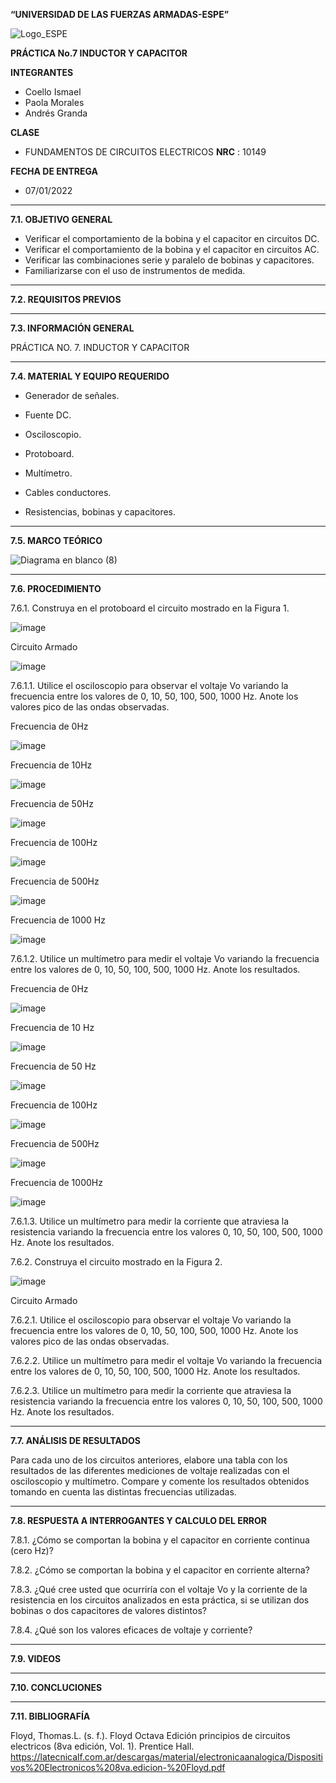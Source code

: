 **“UNIVERSIDAD DE LAS FUERZAS ARMADAS-ESPE”**


![Logo_ESPE](https://user-images.githubusercontent.com/93800511/140828546-04ee2765-180c-4e68-84cf-8bca73c21c5f.png)

**PRÁCTICA No.7 INDUCTOR Y CAPACITOR**

**INTEGRANTES**
* Coello Ismael 
* Paola Morales 
* Andrés Granda
 
**CLASE**
* FUNDAMENTOS DE CIRCUITOS ELECTRICOS **NRC** : 10149

**FECHA DE ENTREGA**
* 07/01/2022
--------------------------------------------------------------------------------------------------------------------------------------------------------------------------------

**7.1. OBJETIVO GENERAL**

- Verificar el comportamiento de la bobina y el capacitor en circuitos DC.
- Verificar el comportamiento de la bobina y el capacitor en circuitos AC.
- Verificar las combinaciones serie y paralelo de bobinas y capacitores.
- Familiarizarse con el uso de instrumentos de medida. 
--------------------------------------------------------------------------------------------------------------------------------------------------------------------------------

**7.2. REQUISITOS PREVIOS**








--------------------------------------------------------------------------------------------------------------------------------------------------------------------------------


**7.3. INFORMACIÓN GENERAL**

PRÁCTICA NO. 7. INDUCTOR Y CAPACITOR

--------------------------------------------------------------------------------------------------------------------------------------------------------------------------------


**7.4. MATERIAL Y EQUIPO REQUERIDO**

- Generador de señales.

- Fuente DC.

- Osciloscopio.

- Protoboard.

- Multímetro.

- Cables conductores.

- Resistencias, bobinas y capacitores. 

--------------------------------------------------------------------------------------------------------------------------------------------------------------------------------


**7.5. MARCO TEÓRICO**

![Diagrama en blanco (8)](https://user-images.githubusercontent.com/93800511/153280027-5f4f2794-9095-4c8e-84e1-b302aa21df91.png)

--------------------------------------------------------------------------------------------------------------------------------------------------------------------------------


**7.6. PROCEDIMIENTO**

7.6.1. Construya en el protoboard el circuito mostrado en la Figura 1.

![image](https://user-images.githubusercontent.com/93835587/152986655-21ba3f8f-6de8-4bde-96b8-e148534581c9.png)

Circuito Armado 

![image](https://user-images.githubusercontent.com/93835587/152996427-978b7683-c506-4615-b013-dcf08a8b8db5.png)




7.6.1.1. Utilice el osciloscopio para observar el voltaje Vo variando la frecuencia entre los valores de 0, 10, 50, 100, 500, 1000 Hz. Anote los valores pico de las ondas observadas.

Frecuencia de 0Hz

![image](https://user-images.githubusercontent.com/93835587/153007188-4e5d18b8-9724-4ffb-ae5e-cbaa38cd02fc.png)

Frecuencia de 10Hz

![image](https://user-images.githubusercontent.com/93835587/153007486-7174d4dd-01ae-4403-9935-f43662221803.png)


Frecuencia de 50Hz

![image](https://user-images.githubusercontent.com/93835587/152993290-7c05fe6b-3e56-4ea9-baba-e09a42fa9583.png)

Frecuencia de 100Hz

![image](https://user-images.githubusercontent.com/93835587/152997693-d6f57fb6-6365-4371-be4e-6a8affbd74a3.png)


Frecuencia de 500Hz

![image](https://user-images.githubusercontent.com/93835587/152996210-de150aa9-8b9d-4c6c-b8a3-0f7dc254ae08.png)

Frecuencia de 1000 Hz

![image](https://user-images.githubusercontent.com/93835587/152995922-4de03b6f-72ad-4581-842d-19a5a2f0472f.png)




7.6.1.2. Utilice un multímetro para medir el voltaje Vo variando la frecuencia entre los valores de 0, 10, 50, 100, 500, 1000 Hz. Anote los resultados. 

 Frecuencia de 0Hz
 
 ![image](https://user-images.githubusercontent.com/93835587/153006191-318e0eef-3ebb-4b25-9b15-41a9c09d4413.png)

 Frecuencia de 10 Hz
 
 ![image](https://user-images.githubusercontent.com/93835587/153004308-8ea11724-8cab-4d72-affe-fc057e14a649.png)
 
 Frecuencia de 50 Hz
 
![image](https://user-images.githubusercontent.com/93835587/153002395-e716580a-7ade-4f4d-a2fe-db671c9f5c54.png)

 Frecuencia de 100Hz
 
 ![image](https://user-images.githubusercontent.com/93835587/153001752-9181da86-ab76-44b9-ae7d-8a915f36539d.png)

 Frecuencia de 500Hz
 
 ![image](https://user-images.githubusercontent.com/93835587/153000423-18d310f9-e0f3-486f-b0e5-09d3a5447077.png)

 Frecuencia de 1000Hz

![image](https://user-images.githubusercontent.com/93835587/153000739-c9b52b0b-7910-4d5a-9b01-a1950d44f79d.png)




7.6.1.3. Utilice un multímetro para medir la corriente que atraviesa la resistencia variando la frecuencia entre los valores 0, 10, 50, 100, 500, 1000 Hz. Anote los resultados. 





7.6.2. Construya el circuito mostrado en la Figura 2.

![image](https://user-images.githubusercontent.com/93835587/152986754-2c4089c9-d27e-4772-97b3-f7b63ff0069f.png)

Circuito Armado 

7.6.2.1. Utilice el osciloscopio para observar el voltaje Vo variando la frecuencia entre los valores de 0, 10, 50, 100, 500, 1000 Hz. Anote los valores pico de las ondas observadas.

7.6.2.2. Utilice un multímetro para medir el voltaje Vo variando la frecuencia entre los valores de 0, 10, 50, 100, 500, 1000 Hz. Anote los resultados.

7.6.2.3. Utilice un multímetro para medir la corriente que atraviesa la resistencia variando la frecuencia entre los valores 0, 10, 50, 100, 500, 1000 Hz. Anote los resultados. 

-------------------------------------------------- -------------------------------------------------- -------------------------------------------------- --------------------------

**7.7. ANÁLISIS DE RESULTADOS**

Para cada uno de los circuitos anteriores, elabore una tabla con los resultados de las
diferentes mediciones de voltaje realizadas con el osciloscopio y multímetro. Compare y
comente los resultados obtenidos tomando en cuenta las distintas frecuencias utilizadas.

-------------------------------------------------- -------------------------------------------------- -------------------------------------------------- --------------------------

**7.8. RESPUESTA A INTERROGANTES Y CALCULO DEL ERROR**

7.8.1. ¿Cómo se comportan la bobina y el capacitor en corriente continua (cero Hz)?

7.8.2. ¿Cómo se comportan la bobina y el capacitor en corriente alterna?

7.8.3. ¿Qué cree usted que ocurriría con el voltaje Vo y la corriente de la resistencia en los circuitos analizados en esta práctica, si se utilizan dos bobinas o dos capacitores de valores distintos?

7.8.4. ¿Qué son los valores eficaces de voltaje y corriente? 

--------------------------------------------------------------------------------------------------------------------------------------------------------------------------------


**7.9. VIDEOS**

--------------------------------------------------------------------------------------------------------------------------------------------------------------------------------

**7.10. CONCLUCIONES**


--------------------------------------------------------------------------------------------------------------------------------------------------------------------------------


**7.11. BIBLIOGRAFÍA**

Floyd, Thomas.L. (s. f.). Floyd Octava Edición principios de circuitos electricos (8va edición, Vol. 1). Prentice Hall. https://latecnicalf.com.ar/descargas/material/electronicaanalogica/Dispositivos%20Electronicos%208va.edicion-%20Floyd.pdf

